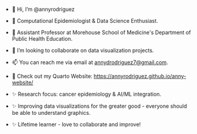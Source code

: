 - 👋 Hi, I’m @annyrodriguez
- 👀 Computational Epidemiologist & Data Science Enthusiast.
- 🌱 Assistant Professor at Morehouse School of Medicine's Department of Public Health Education.
- 💞️ I’m looking to collaborate on data visualization projects.
- 📫 You can reach me via email at annydrodriguez7@gmail.com.
- 👀 Check out my Quarto Website: https://annyrodriguez.github.io/anny-website/

- ✨ Research focus: cancer epidemiology & AI/ML integration.
- ✨ Improving data visualizations for the greater good - everyone should be able to understand graphics.
- ✨ Lifetime learner - love to collaborate and improve!

<!---
annyrodriguez/annyrodriguez is a ✨ special ✨ repository because its `README.md` (this file) appears on your GitHub profile.
You can click the Preview link to take a look at your changes.
--->
